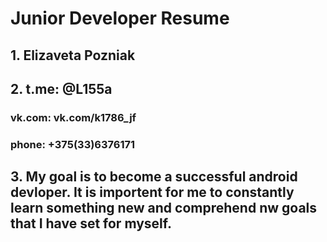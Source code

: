 # Junior Developer Resume
## 1. Elizaveta Pozniak
## 2. t.me: @L155a
###    vk.com: vk.com/k1786_jf
###    phone: +375(33)6376171
## 3. My goal is to become a successful android devloper. It is importent for me to constantly learn something new and comprehend nw goals that I have set for myself. 




